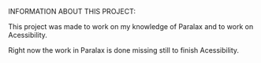 INFORMATION ABOUT THIS PROJECT:

This project was made to work on my knowledge of Paralax and to work on Acessibility.

Right now the work in Paralax is done missing still to finish Acessibility.

